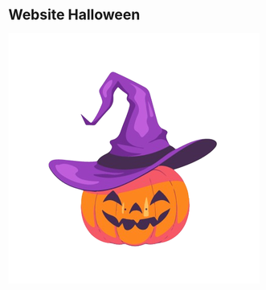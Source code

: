 <h1>Website Halloween</h1>
<picture>
  <img alt="Nom de l'image" src="https://github.com/l-qmd/Website-Halloween/blob/MAIN/citrouille.png">
</picture>
